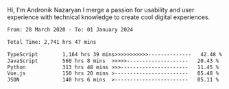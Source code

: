 Hi, I'm Andronik Nazaryan
I merge a passion for usability and user experience with technical knowledge to create cool digital experiences.


<!--START_SECTION:waka-->

```txt
From: 28 March 2020 - To: 01 January 2024

Total Time: 2,741 hrs 47 mins

TypeScript        1,164 hrs 39 mins>>>>>>>>>>>--------------   42.48 %
JavaScript        560 hrs 8 mins  >>>>>--------------------   20.43 %
Python            313 hrs 48 mins >>>----------------------   11.45 %
Vue.js            150 hrs 20 mins >------------------------   05.48 %
JSON              140 hrs 6 mins  >------------------------   05.11 %
```

<!--END_SECTION:waka-->
